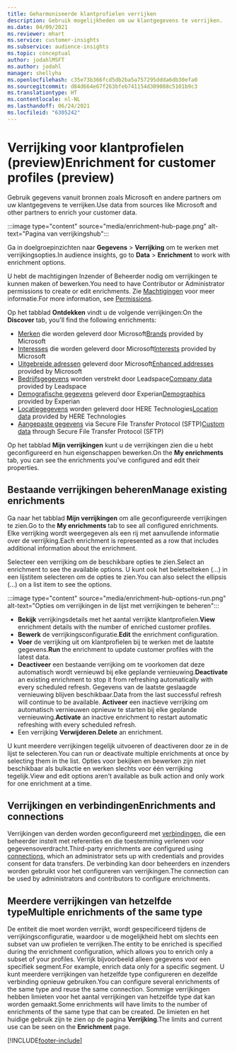 ```yaml
---
title: Geharmoniseerde klantprofielen verrijken
description: Gebruik mogelijkheden om uw klantgegevens te verrijken.
ms.date: 04/09/2021
ms.reviewer: mhart
ms.service: customer-insights
ms.subservice: audience-insights
ms.topic: conceptual
author: jodahlMSFT
ms.author: jodahl
manager: shellyha
ms.openlocfilehash: c35e73b366fcd5db2ba5a757295ddda6db30efa0
ms.sourcegitcommit: d84d664e67f263bfeb741154d309088c5101b9c3
ms.translationtype: HT
ms.contentlocale: nl-NL
ms.lasthandoff: 06/24/2021
ms.locfileid: "6305242"
---
```

# <a name="enrichment-for-customer-profiles-preview"></a><span data-ttu-id="32087-103">Verrijking voor klantprofielen (preview)</span><span class="sxs-lookup"><span data-stu-id="32087-103">Enrichment for customer profiles (preview)</span></span>

<span data-ttu-id="32087-104">Gebruik gegevens vanuit bronnen zoals Microsoft en andere partners om uw klantgegevens te verrijken.</span><span class="sxs-lookup"><span data-stu-id="32087-104">Use data from sources like Microsoft and other partners to enrich your customer data.</span></span>

:::image type="content" source="media/enrichment-hub-page.png" alt-text="Pagina van verrijkingshub":::

<span data-ttu-id="32087-106">Ga in doelgroepinzichten naar **Gegevens** > **Verrijking** om te werken met verrijkingsopties.</span><span class="sxs-lookup"><span data-stu-id="32087-106">In audience insights, go to **Data** > **Enrichment** to work with enrichment options.</span></span>  

<span data-ttu-id="32087-107">U hebt de machtigingen Inzender of Beheerder nodig om verrijkingen te kunnen maken of bewerken.</span><span class="sxs-lookup"><span data-stu-id="32087-107">You need to have Contributor or Administrator permissions to create or edit enrichments.</span></span> <span data-ttu-id="32087-108">Zie [Machtigingen](permissions.md) voor meer informatie.</span><span class="sxs-lookup"><span data-stu-id="32087-108">For more information, see [Permissions](permissions.md).</span></span>

<span data-ttu-id="32087-109">Op het tabblad **Ontdekken** vindt u de volgende verrijkingen:</span><span class="sxs-lookup"><span data-stu-id="32087-109">On the **Discover** tab, you'll find the following enrichments:</span></span>

- <span data-ttu-id="32087-110">[Merken](enrichment-microsoft.md) die worden geleverd door Microsoft</span><span class="sxs-lookup"><span data-stu-id="32087-110">[Brands](enrichment-microsoft.md) provided by Microsoft</span></span>
- <span data-ttu-id="32087-111">[Interesses](enrichment-microsoft.md) die worden geleverd door Microsoft</span><span class="sxs-lookup"><span data-stu-id="32087-111">[Interests](enrichment-microsoft.md) provided by Microsoft</span></span>
- <span data-ttu-id="32087-112">[Uitgebreide adressen](enrichment-enhanced-addresses.md) geleverd door Microsoft</span><span class="sxs-lookup"><span data-stu-id="32087-112">[Enhanced addresses](enrichment-enhanced-addresses.md) provided by Microsoft</span></span>
- <span data-ttu-id="32087-113">[Bedrijfsgegevens](enrichment-leadspace.md) worden verstrekt door Leadspace</span><span class="sxs-lookup"><span data-stu-id="32087-113">[Company data](enrichment-leadspace.md) provided by Leadspace</span></span>
- <span data-ttu-id="32087-114">[Demografische gegevens](enrichment-experian.md) geleverd door Experian</span><span class="sxs-lookup"><span data-stu-id="32087-114">[Demographics](enrichment-experian.md) provided by Experian</span></span>
- <span data-ttu-id="32087-115">[Locatiegegevens](enrichment-here.md) worden geleverd door HERE Technologies</span><span class="sxs-lookup"><span data-stu-id="32087-115">[Location data](enrichment-here.md) provided by HERE Technologies</span></span>
- <span data-ttu-id="32087-116">[Aangepaste gegevens](enrichment-SFTP-custom-import.md) via Secure File Transfer Protocol (SFTP)</span><span class="sxs-lookup"><span data-stu-id="32087-116">[Custom data](enrichment-SFTP-custom-import.md) through Secure File Transfer Protocol (SFTP)</span></span>

<span data-ttu-id="32087-117">Op het tabblad **Mijn verrijkingen** kunt u de verrijkingen zien die u hebt geconfigureerd en hun eigenschappen bewerken.</span><span class="sxs-lookup"><span data-stu-id="32087-117">On the **My enrichments** tab, you can see the enrichments you've configured and edit their properties.</span></span>

## <a name="manage-existing-enrichments"></a><span data-ttu-id="32087-118">Bestaande verrijkingen beheren</span><span class="sxs-lookup"><span data-stu-id="32087-118">Manage existing enrichments</span></span>

<span data-ttu-id="32087-119">Ga naar het tabblad **Mijn verrijkingen** om alle geconfigureerde verrijkingen te zien.</span><span class="sxs-lookup"><span data-stu-id="32087-119">Go to the **My enrichments** tab to see all configured enrichments.</span></span> <span data-ttu-id="32087-120">Elke verrijking wordt weergegeven als een rij met aanvullende informatie over de verrijking.</span><span class="sxs-lookup"><span data-stu-id="32087-120">Each enrichment is represented as a row that includes additional information about the enrichment.</span></span>

<span data-ttu-id="32087-121">Selecteer een verrijking om de beschikbare opties te zien.</span><span class="sxs-lookup"><span data-stu-id="32087-121">Select an enrichment to see the available options.</span></span> <span data-ttu-id="32087-122">U kunt ook het beletselteken (...) in een lijstitem selecteren om de opties te zien.</span><span class="sxs-lookup"><span data-stu-id="32087-122">You can also select the ellipsis (...) on a list item to see the options.</span></span>

:::image type="content" source="media/enrichment-hub-options-run.png" alt-text="Opties om verrijkingen in de lijst met verrijkingen te beheren":::

- <span data-ttu-id="32087-124">**Bekijk** verrijkingsdetails met het aantal verrijkte klantprofielen.</span><span class="sxs-lookup"><span data-stu-id="32087-124">**View** enrichment details with the number of enriched customer profiles.</span></span>
- <span data-ttu-id="32087-125">**Bewerk** de verrijkingsconfiguratie.</span><span class="sxs-lookup"><span data-stu-id="32087-125">**Edit** the enrichment configuration.</span></span>
- <span data-ttu-id="32087-126">**Voer** de verrijking uit om klantprofielen bij te werken met de laatste gegevens.</span><span class="sxs-lookup"><span data-stu-id="32087-126">**Run** the enrichment to update customer profiles with the latest data.</span></span>
- <span data-ttu-id="32087-127">**Deactiveer** een bestaande verrijking om te voorkomen dat deze automatisch wordt vernieuwd bij elke geplande vernieuwing.</span><span class="sxs-lookup"><span data-stu-id="32087-127">**Deactivate** an existing enrichment to stop it from refreshing automatically with every scheduled refresh.</span></span> <span data-ttu-id="32087-128">Gegevens van de laatste geslaagde vernieuwing blijven beschikbaar.</span><span class="sxs-lookup"><span data-stu-id="32087-128">Data from the last successful refresh will continue to be available.</span></span> <span data-ttu-id="32087-129">**Activeer** een inactieve verrijking om automatisch vernieuwen opnieuw te starten bij elke geplande vernieuwing.</span><span class="sxs-lookup"><span data-stu-id="32087-129">**Activate** an inactive enrichment to restart automatic refreshing with every scheduled refresh.</span></span>
- <span data-ttu-id="32087-130">Een verrijking **Verwijderen**.</span><span class="sxs-lookup"><span data-stu-id="32087-130">**Delete** an enrichment.</span></span>

<span data-ttu-id="32087-131">U kunt meerdere verrijkingen tegelijk uitvoeren of deactiveren door ze in de lijst te selecteren.</span><span class="sxs-lookup"><span data-stu-id="32087-131">You can run or deactivate multiple enrichments at once by selecting them in the list.</span></span> <span data-ttu-id="32087-132">Opties voor bekijken en bewerken zijn niet beschikbaar als bulkactie en werken slechts voor één verrijking tegelijk.</span><span class="sxs-lookup"><span data-stu-id="32087-132">View and edit options aren't available as bulk action and only work for one enrichment at a time.</span></span>

## <a name="enrichments-and-connections"></a><span data-ttu-id="32087-133">Verrijkingen en verbindingen</span><span class="sxs-lookup"><span data-stu-id="32087-133">Enrichments and connections</span></span>

<span data-ttu-id="32087-134">Verrijkingen van derden worden geconfigureerd met [verbindingen](connections.md), die een beheerder instelt met referenties en die toestemming verlenen voor gegevensoverdracht.</span><span class="sxs-lookup"><span data-stu-id="32087-134">Third-party enrichments are configured using [connections](connections.md), which an administrator sets up with credentials and provides consent for data transfers.</span></span> <span data-ttu-id="32087-135">De verbinding kan door beheerders en inzenders worden gebruikt voor het configureren van verrijkingen.</span><span class="sxs-lookup"><span data-stu-id="32087-135">The connection can be used by administrators and contributors to configure enrichments.</span></span>  

## <a name="multiple-enrichments-of-the-same-type"></a><span data-ttu-id="32087-136">Meerdere verrijkingen van hetzelfde type</span><span class="sxs-lookup"><span data-stu-id="32087-136">Multiple enrichments of the same type</span></span>

<span data-ttu-id="32087-137">De entiteit die moet worden verrijkt, wordt gespecificeerd tijdens de verrijkingsconfiguratie, waardoor u de mogelijkheid hebt om slechts een subset van uw profielen te verrijken.</span><span class="sxs-lookup"><span data-stu-id="32087-137">The entity to be enriched is specified during the enrichment configuration, which allows you to enrich only a subset of your profiles.</span></span> <span data-ttu-id="32087-138">Verrijk bijvoorbeeld alleen gegevens voor een specifiek segment.</span><span class="sxs-lookup"><span data-stu-id="32087-138">For example, enrich data only for a specific segment.</span></span> <span data-ttu-id="32087-139">U kunt meerdere verrijkingen van hetzelfde type configureren en dezelfde verbinding opnieuw gebruiken.</span><span class="sxs-lookup"><span data-stu-id="32087-139">You can configure several enrichments of the same type and reuse the same connection.</span></span> <span data-ttu-id="32087-140">Sommige verrijkingen hebben limieten voor het aantal verrijkingen van hetzelfde type dat kan worden gemaakt.</span><span class="sxs-lookup"><span data-stu-id="32087-140">Some enrichments will have limits to the number of enrichments of the same type that can be created.</span></span> <span data-ttu-id="32087-141">De limieten en het huidige gebruik zijn te zien op de pagina **Verrijking**.</span><span class="sxs-lookup"><span data-stu-id="32087-141">The limits and current use can be seen on the **Enrichment** page.</span></span>

[!INCLUDE[footer-include](../includes/footer-banner.md)]
